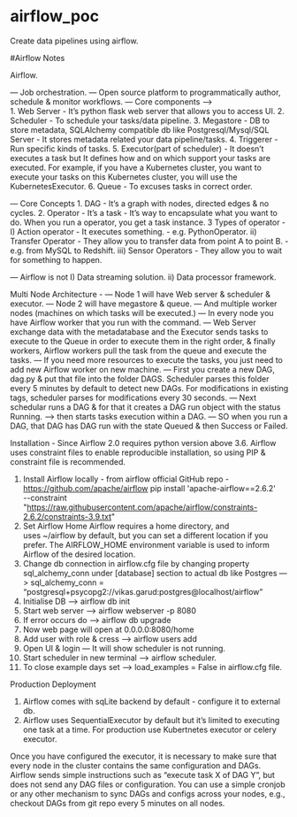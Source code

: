 # airflow_poc
Create data pipelines using airflow. 

#Airflow Notes

Airflow.

— Job orchestration. 
— Open source platform to programmatically author, schedule & monitor workflows. 
— Core components —>  
     1. Web Server - It’s python flask web server that allows you to access UI. 
     2. Scheduler - To schedule your tasks/data pipeline. 
    3. Megastore - DB to store metadata, SQLAlchemy compatible db like Postgresql/Mysql/SQL Server - It stores metadata related your data pipeline/tasks. 
    4. Triggerer - Run specific kinds of tasks. 
   5.  Executor(part of scheduler) - It doesn’t executes a task but It defines how and on which support your tasks are executed. For example, if you have a Kubernetes cluster, you want to execute your tasks on this Kubernetes cluster, you will use the KubernetesExecutor.
   6. Queue - To excuses tasks in correct order. 

— Core Concepts
    1. DAG -  It’s a graph with nodes, directed edges & no cycles. 
   2. Operator - It’s a task - It’s way to encapsulate what you want to do.  When you run a operator, you get a task instance. 
        3 Types of operator -
        I) Action operator - It executes something. - e.g. PythonOperator. 
        ii) Transfer Operator - They allow you to transfer data from point A to point B. - e.g. from MySQL to Redshift. 
        iii) Sensor Operators - They allow you to wait for something to happen. 

— Airflow is not 
    I) Data streaming solution. 
    ii) Data processor framework. 


Multi Node Architecture -
— Node 1 will have Web server & scheduler & executor. 
— Node 2 will have megastore & queue. 
— And multiple worker nodes (machines on which tasks will be executed.)
— In every node you have Airflow worker that you run with the command. 
— Web Server exchange data with the metadatabase and the Executor sends tasks to execute to the Queue in order to execute them in the right order, & finally workers, Airflow workers pull the task from the queue and execute the tasks.
— If you need more resources to execute the tasks, you just need to add new Airflow worker on new machine. 
— First you create a new DAG, dag.py & put that file into the folder DAGS. Scheduler parses this folder every 5 minutes by default to detect new DAGs. For modifications in existing tags, scheduler parses for modifications every 30 seconds. 
— Next schedular runs a DAG & for that it creates a DAG run object with the status Running.  —> then starts tasks execution within a DAG. 
— SO when you run a DAG, that DAG has DAG run with the state Queued  & then Success or Failed. 

Installation - Since Airflow 2.0 requires python version above 3.6. 
Airflow uses constraint files to enable reproducible installation, so using PIP & constraint file is recommended. 
1. Install Airflow locally - from airflow official GitHub repo - https://github.com/apache/airflow
   pip install 'apache-airflow==2.6.2' \
 --constraint "https://raw.githubusercontent.com/apache/airflow/constraints-2.6.2/constraints-3.9.txt"
2. Set Airflow Home
    Airflow requires a home directory, and uses ~/airflow by default, but you can set a different location if you prefer. The AIRFLOW_HOME environment variable is used to inform Airflow of the desired location.
3. Change db connection in airflow.cfg file by changing property sql_alchemy_conn under [database] section to actual db like Postgres —>  sql_alchemy_conn = “postgresql+psycopg2://vikas.garud:postgres@localhost/airflow”
4. Initialise DB —> airflow db init
5. Start web server —> airflow webserver -p 8080
6. If error occurs do —> airflow db upgrade
7. Now web page will open at 0.0.0.0:8080/home
8. Add user with role & cress —> airflow users add
9. Open UI & login — It will show scheduler is not running. 
10. Start scheduler in new terminal —> airflow scheduler. 
11. To close example days set —> load_examples = False in airflow.cfg file. 



Production Deployment
1. Airflow comes with sqLite backend by default - configure it to external db. 
2. Airflow uses SequentialExecutor by default but it’s limited to executing one task at a time. For production use Kubertnetes executor or celery executor. 

Once you have configured the executor, it is necessary to make sure that every node in the cluster contains the same configuration and DAGs. Airflow sends simple instructions such as “execute task X of DAG Y”, but does not send any DAG files or configuration. You can use a simple cronjob or any other mechanism to sync DAGs and configs across your nodes, e.g., checkout DAGs from git repo every 5 minutes on all nodes.
